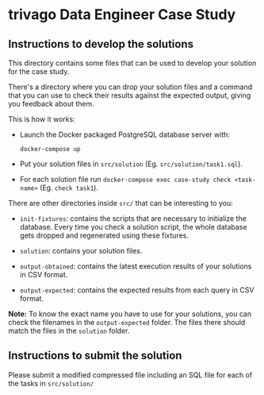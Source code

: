 
# trivago Data Engineer Case Study

## Instructions to develop the solutions

This directory contains some files that can be used to develop your solution
for the case study.

There's a directory where you can drop your solution files and a command that
you can use to check their results against the expected output, giving you
feedback about them.

This is how it works:

  * Launch the Docker packaged PostgreSQL database server with:
    ```
    docker-compose up
    ```

  * Put your solution files in `src/solution` (Eg. `src/solution/task1.sql`).

  * For each solution file run `docker-compose exec case-study check <task-name>` (Eg. `check task1`).

There are other directories inside `src/` that can be interesting to you:

* `init-fixtures`: contains the scripts that are necessary to initialize the
  database. Every time you check a solution script, the whole database gets
  dropped and regenerated using these fixtures.

* `solution`: contains your solution files.

* `output-obtained`: contains the latest execution results of your solutions in
  CSV format.

* `output-expected`: contains the expected results from each query in CSV
  format.

**Note:** To know the exact name you have to use for your solutions, you can
check the filenames in the `output-expected` folder. The files there should
match the files in the `solution` folder.

## Instructions to submit the solution

Please submit a modified compressed file including an SQL file for each of the 
tasks in `src/solution/`